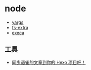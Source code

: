 # node

- [yargs](https://github.com/yargs/yargs)
- [fs-extra](https://github.com/jprichardson/node-fs-extra)
- [execa](https://github.com/sindresorhus/execa)

## 工具

- [同步语雀的文章到你的 Hexo 项目吧！](https://github.com/x-cold/yuque-hexo)
